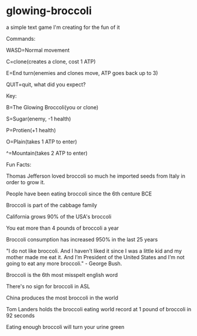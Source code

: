 # glowing-broccoli
a simple text game I'm creating for the fun of it

Commands:

WASD=Normal movement

C=clone(creates a clone, cost 1 ATP)

E=End turn(enemies and clones move, ATP goes back up to 3)

QUIT=quit, what did you expect?

Key:

B=The Glowing Broccoli(you or clone)

S=Sugar(enemy, -1 health)

P=Protien(+1 health)

O=Plain(takes 1 ATP to enter)

^=Mountain(takes 2 ATP to enter)

Fun Facts:

Thomas Jefferson loved broccoli so much he imported seeds from Italy in order to grow it.

People have been eating broccoli since the 6th centure BCE

Broccoli is part of the cabbage family

California grows 90% of the USA's broccoli

You eat more than 4 pounds of broccoli a year

Broccoli consumption has increased 950% in the last 25 years

"I do not like broccoli. And I haven’t liked it since I was a little kid and my mother made me eat it. And I’m President of the United States and I’m not going to eat any more broccoli." - George Bush.

Broccoli is the 6th most misspelt english word

There's no sign for broccoli in ASL

China produces the most broccoli in the world

Tom Landers holds the broccoli eating world record at 1 pound of broccoli in 92 seconds

Eating enough broccoli will turn your urine green
